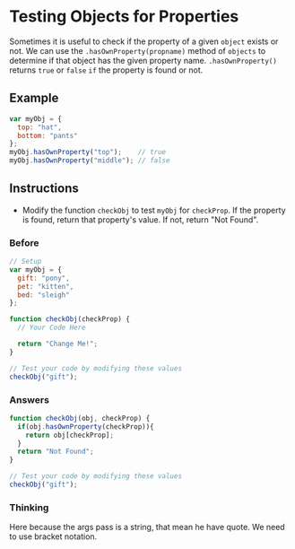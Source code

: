 # Testing Objects for Properties

Sometimes it is useful to check if the property of a given `object` exists
or not. We can use the `.hasOwnProperty(propname)` method of `objects` to
determine if that object has the given property name. `.hasOwnProperty()`
returns `true` or `false` `if` the property is found or not.

## Example

```javascript
var myObj = {
  top: "hat",
  bottom: "pants"
};
myObj.hasOwnProperty("top");    // true
myObj.hasOwnProperty("middle"); // false
```

## Instructions
 - Modify the function `checkObj` to test `myObj` for `checkProp`. If
 the property is found, return that property's value. If not, return "Not Found".

### Before

```javascript
// Setup
var myObj = {
  gift: "pony",
  pet: "kitten",
  bed: "sleigh"
};

function checkObj(checkProp) {
  // Your Code Here

  return "Change Me!";
}

// Test your code by modifying these values
checkObj("gift");
```

### Answers

```javascript
function checkObj(obj, checkProp) {
  if(obj.hasOwnProperty(checkProp)){ 
    return obj[checkProp];
  }
  return "Not Found";
}

// Test your code by modifying these values
checkObj("gift");
```

### Thinking

Here because the args pass is a string, that mean he have quote. We need
to use bracket notation.
